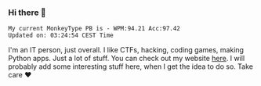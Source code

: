 ### Hi there 👋
<!-- PB START -->
```
My current MonkeyType PB is - WPM:94.21 Acc:97.42
Updated on: 03:24:54 CEST Time
```
<!-- PB END -->
I'm an IT person, just overall. I like CTFs, hacking, coding games, making Python apps. Just a lot of stuff.
You can check out my website [here](https://skill3472.github.io/).
I will probably add some interesting stuff here, when I get the idea to do so. Take care ❤️
